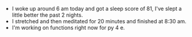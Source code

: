 - I woke up around 6 am today and got a sleep score of 81, I've slept a little better the past 2 nights.
- I stretched and then meditated for 20 minutes and finished at 8:30 am.
- I'm working on functions right now for py 4 e.